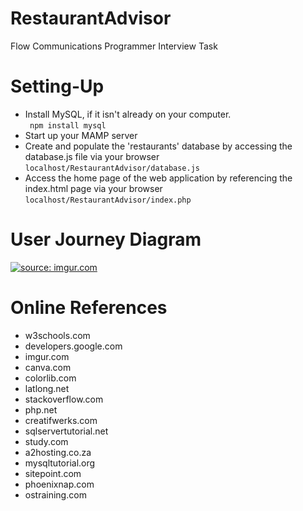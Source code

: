 # RestaurantAdvisor
Flow Communications Programmer Interview Task

# Setting-Up

* Install MySQL, if it isn't already on your computer. <br />
  ` npm install mysql`
* Start up your MAMP server
* Create and populate the 'restaurants' database by accessing the database.js file via your browser 
  ` localhost/RestaurantAdvisor/database.js `
* Access the home page of the web application by referencing the index.html page via your browser 
  ` localhost/RestaurantAdvisor/index.php `

# User Journey Diagram

<a href="https://imgur.com/TS9MtsL"><img src="https://i.imgur.com/TS9MtsL.png" title="source: imgur.com" /></a>

# Online References

* w3schools.com
* developers.google.com
* imgur.com
* canva.com
* colorlib.com
* latlong.net
* stackoverflow.com
* php.net
* creatifwerks.com
* sqlservertutorial.net
* study.com
* a2hosting.co.za
* mysqltutorial.org
* sitepoint.com
* phoenixnap.com
* ostraining.com
